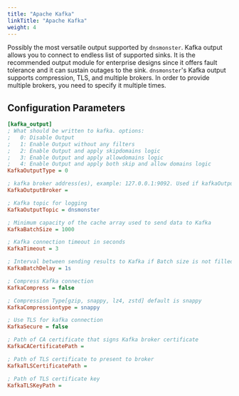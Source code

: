 ```yaml
---
title: "Apache Kafka"
linkTitle: "Apache Kafka"
weight: 4
---
```


Possibly the most versatile output supported by `dnsmonster`. Kafka output allows you to connect to endless list of supported sinks. It is the recommended output module for enterprise designs since it offers fault tolerance and it can sustain outages to the sink. `dnsmonster`'s Kafka output supports compression, TLS, and multiple brokers. In order to provide multiple brokers, you need to specify it multiple times. 

## Configuration Parameters
```ini
[kafka_output]
; What should be written to kafka. options:
;	0: Disable Output
;	1: Enable Output without any filters
;	2: Enable Output and apply skipdomains logic
;	3: Enable Output and apply allowdomains logic
;	4: Enable Output and apply both skip and allow domains logic
KafkaOutputType = 0

; kafka broker address(es), example: 127.0.0.1:9092. Used if kafkaOutputType is not none
KafkaOutputBroker =

; Kafka topic for logging
KafkaOutputTopic = dnsmonster

; Minimum capacity of the cache array used to send data to Kafka
KafkaBatchSize = 1000

; Kafka connection timeout in seconds
KafkaTimeout = 3

; Interval between sending results to Kafka if Batch size is not filled
KafkaBatchDelay = 1s

; Compress Kafka connection
KafkaCompress = false

; Compression Type[gzip, snappy, lz4, zstd] default is snappy
KafkaCompressiontype = snappy

; Use TLS for kafka connection
KafkaSecure = false

; Path of CA certificate that signs Kafka broker certificate
KafkaCACertificatePath =

; Path of TLS certificate to present to broker
KafkaTLSCertificatePath =

; Path of TLS certificate key
KafkaTLSKeyPath =
```